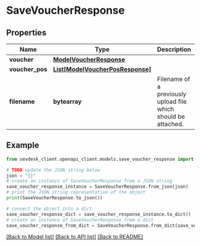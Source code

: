 # SaveVoucherResponse


## Properties

Name | Type | Description | Notes
------------ | ------------- | ------------- | -------------
**voucher** | [**ModelVoucherResponse**](ModelVoucherResponse.md) |  | [optional] 
**voucher_pos** | [**List[ModelVoucherPosResponse]**](ModelVoucherPosResponse.md) |  | [optional] 
**filename** | **bytearray** | Filename of a previously upload file which should be attached. | [optional] 

## Example

```python
from sevdesk_client.openapi_client.models.save_voucher_response import SaveVoucherResponse

# TODO update the JSON string below
json = "{}"
# create an instance of SaveVoucherResponse from a JSON string
save_voucher_response_instance = SaveVoucherResponse.from_json(json)
# print the JSON string representation of the object
print(SaveVoucherResponse.to_json())

# convert the object into a dict
save_voucher_response_dict = save_voucher_response_instance.to_dict()
# create an instance of SaveVoucherResponse from a dict
save_voucher_response_from_dict = SaveVoucherResponse.from_dict(save_voucher_response_dict)
```
[[Back to Model list]](../README.md#documentation-for-models) [[Back to API list]](../README.md#documentation-for-api-endpoints) [[Back to README]](../README.md)


